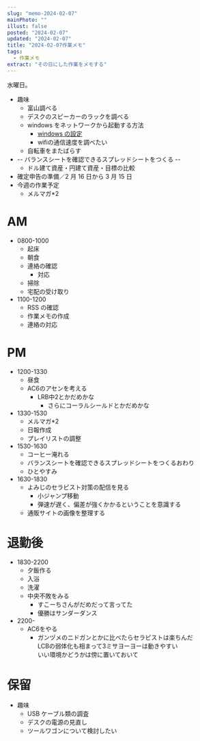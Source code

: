 ```yaml
---
slug: "memo-2024-02-07"
mainPhoto: ""
illust: false
posted: "2024-02-07"
updated: "2024-02-07"
title: "2024-02-07作業メモ"
tags:
  - 作業メモ
extract: "その日にした作業をメモする"
---
```


水曜日。

- 趣味
  - 富山調べる
  - デスクのスピーカーのラックを調べる
  - windows をネットワークから起動する方法
    - [windows の設定](https://ascii.jp/elem/000/001/785/1785177/)
    - wifiの通信速度を調べたい
  - 自転車をまたばらす
- -- バランスシートを確認できるスプレッドシートをつくる --
  - ドル建て資産・円建て資産・目標の比較
- 確定申告の準備／2 月 16 日から 3 月 15 日
- 今週の作業予定
  - メルマガ\*2

# AM

- 0800-1000
  - 起床
  - 朝食
  - 連絡の確認
    - 対応
  - 掃除
  - 宅配の受け取り
- 1100-1200
  - RSS の確認
  - 作業メモの作成
  - 連絡の対応

# PM

- 1200-1330
  - 昼食
  - AC6のアセンを考える
    - LRB中2とかだめかな
      - さらにコーラルシールドとかだめかな
- 1330-1530
  - メルマガ*2
  - 日報作成
  - プレイリストの調整
- 1530-1630
  - コーヒー淹れる
  - バランスシートを確認できるスプレッドシートをつくるおわり
  - ひとやすみ
- 1630-1830 
  - よみじのセラピスト対策の配信を見る
    - 小ジャンプ移動
    - 弾速が遅く、偏差が強くかかるということを意識する
  - 通販サイトの画像を整理する

# 退勤後

- 1830-2200
  - 夕飯作る
  - 入浴
  - 洗濯
  - 中央不敗をみる
    - すこーちさんがだめだって言ってた
    - 優勝はサンダーダンス
- 2200-
  - AC6をやる
    - ガンヅメのニドガンとかに比べたらセラピストは楽ちんだ  
      LCBの弱体化も相まって3ミサヨーヨーは動きやすい  
      いい環境かどうかは傍に置いておいて


# 保留

- 趣味
  - USB ケーブル類の調査
  - デスクの電源の見直し
  - ツールワゴンについて検討したい